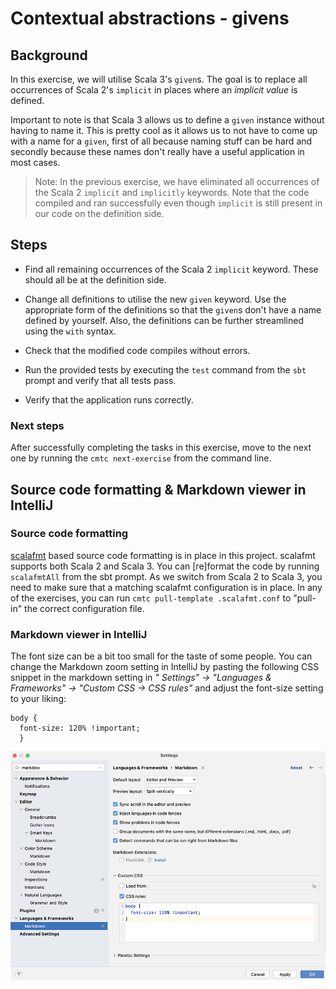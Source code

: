 # Contextual abstractions - givens

## Background

In this exercise, we will utilise Scala 3's `given`s. The goal is to replace
all occurrences of Scala 2's `implicit` in places where an *implicit value*
is defined.

Important to note is that Scala 3 allows us to define a `given` instance without
having to name it. This is pretty cool as it allows us to not have to come up
with a name for a `given`, first of all because naming stuff can be hard and
secondly because these names don't really have a useful application in most cases.

> Note: In the previous exercise, we have eliminated all occurrences of the
>Scala 2 `implicit` and `implicitly` keywords. Note that the code compiled
> and ran successfully even though `implicit` is still present in our code
> on the definition side.

## Steps

- Find all remaining occurrences of the Scala 2 `implicit` keyword. These
  should all be at the definition side.

- Change all definitions to utilise the new `given` keyword. Use the
  appropriate form of the definitions so that the `given`s don't have a name
  defined by yourself. Also, the definitions can be further streamlined
  using the `with` syntax.

- Check that the modified code compiles without errors.

- Run the provided tests by executing the `test` command from the `sbt` prompt
  and verify that all tests pass.

- Verify that the application runs correctly.

### Next steps

After successfully completing the tasks in this exercise, move to the next one by
running the `cmtc next-exercise` from the command line.

## Source code formatting & Markdown viewer in IntelliJ

### Source code formatting

[scalafmt](https://github.com/scalameta/scalafmt) based source code formatting is
in place in this project. scalafmt supports both Scala 2 and Scala 3. You can
[re]format the code by running `scalafmtAll` from the sbt prompt. As we switch from
Scala 2 to Scala 3, you need to make sure that a matching scalafmt configuration is
in place. In any of the exercises, you can run `cmtc pull-template .scalafmt.conf`
to "pull-in" the correct configuration file.

### Markdown viewer in IntelliJ

The font size can be a bit too small for the taste of some people. You can change the
Markdown zoom setting in IntelliJ by pasting the following CSS snippet in the
markdown setting in _" Settings" -> "Languages & Frameworks" -> "Custom CSS -> CSS rules"_
and adjust the font-size setting to your liking:

```
body {
  font-size: 120% !important;
  }
```

![IntelliJ Markdown viewer settings](images/Markdown-viewer-IntelliJ.png)
